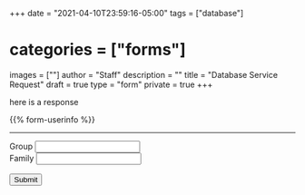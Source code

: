 +++
date = "2021-04-10T23:59:16-05:00"
tags = ["database"]
# categories = ["forms"]
images = [""]
author = "Staff"
description = ""
title = "Database Service Request"
draft = true
type = "form"
private = true
+++

<div class="alert" id="response_message" role="alert" style="padding-bottom:0px;">
  <p id="form_post_response">here is a response</p>
</div>
<div id="formbody">
<div>
  <input type="hidden" id="category" name="category" value="Database">
  <input type="hidden" id="request_title" name="request_title" value="Database Request" />
{{% form-userinfo %}}
  <hr size=1 />
  <input type="hidden" id="category" name="category" value="DCOS">
  <input type="hidden" id="request_title" name="request_title" value="Container Service Request" />
  <div class="row">
    <div class="col form-item form-type-textarea form-group">
      <label class="control-label" for="group">Group</label>
      <input class="form-control form-text" type="text" id="group" value="" size="20" maxlength="20" />
    </div>
  </div>
<div class="row">
    <div class="col form-item form-type-textarea form-group">
      <label class="control-label" for="family">Family</label>
      <input class="form-control form-text" type="text" id="family" value="" size="20" maxlength="20" />
    </div>
  </div>
   <div class="form-actions" id="submit-div" style="margin-top:1rem;">
    <button class="button-primary btn btn-primary form-submit" id="submit" name="op" onclick="submitForm();" value="Submit">Submit</button>
  </div>
</div>
</div>

<!-- <script type="text/javascript" src="/js/user-session.js"></script> -->
<script type="text/javascript" src="/js/response-message.js"></script>
